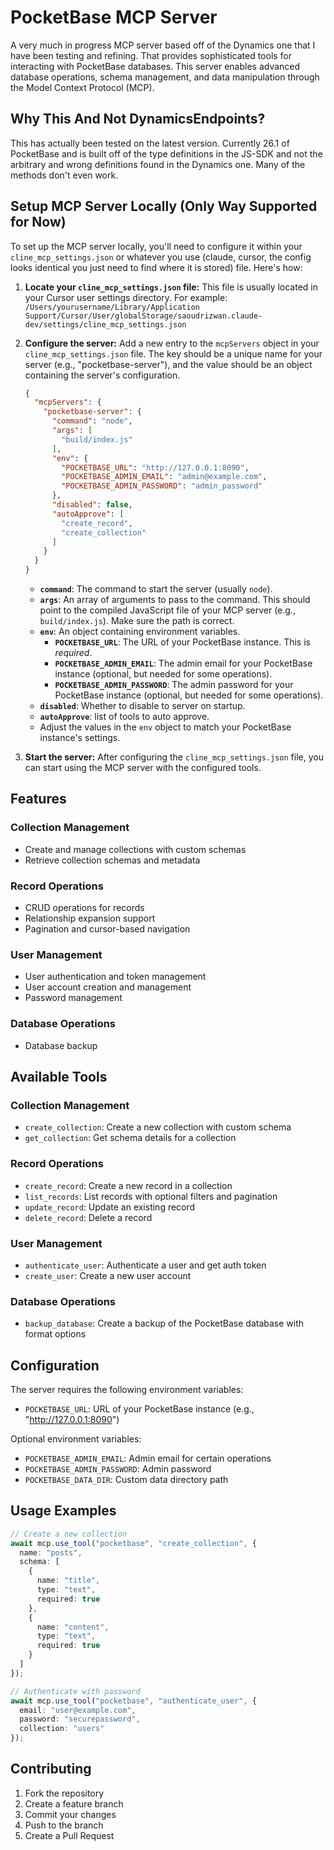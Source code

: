 # PocketBase MCP Server
A very much in progress MCP server based off of the Dynamics one that I have been testing and refining. That provides sophisticated tools for interacting with PocketBase databases. This server enables advanced database operations, schema management, and data manipulation through the Model Context Protocol (MCP).

## Why This And Not DynamicsEndpoints?
This has actually been tested on the latest version. Currently 26.1 of PocketBase and is built off of the type definitions in the JS-SDK and not the arbitrary and wrong definitions found in the Dynamics one. Many of the methods don't even work.

## Setup MCP Server Locally (Only Way Supported for Now)

To set up the MCP server locally, you'll need to configure it within your `cline_mcp_settings.json` or whatever you use (claude, cursor, the config looks identical you just need to find where it is stored) file. Here's how:

1.  **Locate your `cline_mcp_settings.json` file:** This file is usually located in your Cursor user settings directory. For example:
    `/Users/yourusername/Library/Application Support/Cursor/User/globalStorage/saoudrizwan.claude-dev/settings/cline_mcp_settings.json`

2.  **Configure the server:** Add a new entry to the `mcpServers` object in your `cline_mcp_settings.json` file. The key should be a unique name for your server (e.g., "pocketbase-server"), and the value should be an object containing the server's configuration.

    ```json
    {
      "mcpServers": {
        "pocketbase-server": {
          "command": "node",
          "args": [
            "build/index.js"
          ],
          "env": {
            "POCKETBASE_URL": "http://127.0.0.1:8090",
            "POCKETBASE_ADMIN_EMAIL": "admin@example.com",
            "POCKETBASE_ADMIN_PASSWORD": "admin_password"
          },
          "disabled": false,
          "autoApprove": [
            "create_record",
            "create_collection"
          ]
        }
      }
    }
    ```

    *   **`command`**: The command to start the server (usually `node`).
    *   **`args`**: An array of arguments to pass to the command.  This should point to the compiled JavaScript file of your MCP server (e.g., `build/index.js`).  Make sure the path is correct.
    *   **`env`**: An object containing environment variables.
        *   **`POCKETBASE_URL`**:  The URL of your PocketBase instance.  This is *required*.
        *   **`POCKETBASE_ADMIN_EMAIL`**: The admin email for your PocketBase instance (optional, but needed for some operations).
        *   **`POCKETBASE_ADMIN_PASSWORD`**: The admin password for your PocketBase instance (optional, but needed for some operations).
    * **`disabled`**: Whether to disable to server on startup.
    * **`autoApprove`**: list of tools to auto approve.
    *   Adjust the values in the `env` object to match your PocketBase instance's settings.

3.  **Start the server:** After configuring the `cline_mcp_settings.json` file, you can start using the MCP server with the configured tools.

## Features

### Collection Management
- Create and manage collections with custom schemas
- Retrieve collection schemas and metadata

### Record Operations
- CRUD operations for records
- Relationship expansion support
- Pagination and cursor-based navigation

### User Management
- User authentication and token management
- User account creation and management
- Password management

### Database Operations
- Database backup

## Available Tools

### Collection Management
- `create_collection`: Create a new collection with custom schema
- `get_collection`: Get schema details for a collection

### Record Operations
- `create_record`: Create a new record in a collection
- `list_records`: List records with optional filters and pagination
- `update_record`: Update an existing record
- `delete_record`: Delete a record

### User Management
- `authenticate_user`: Authenticate a user and get auth token
- `create_user`: Create a new user account

### Database Operations
- `backup_database`: Create a backup of the PocketBase database with format options

## Configuration

The server requires the following environment variables:

- `POCKETBASE_URL`: URL of your PocketBase instance (e.g., "http://127.0.0.1:8090")

Optional environment variables:
- `POCKETBASE_ADMIN_EMAIL`: Admin email for certain operations
- `POCKETBASE_ADMIN_PASSWORD`: Admin password
- `POCKETBASE_DATA_DIR`: Custom data directory path

## Usage Examples
```typescript
// Create a new collection
await mcp.use_tool("pocketbase", "create_collection", {
  name: "posts",
  schema: [
    {
      name: "title",
      type: "text",
      required: true
    },
    {
      name: "content",
      type: "text",
      required: true
    }
  ]
});

// Authenticate with password
await mcp.use_tool("pocketbase", "authenticate_user", {
  email: "user@example.com",
  password: "securepassword",
  collection: "users"
});
```

## Contributing

1. Fork the repository
2. Create a feature branch
3. Commit your changes
4. Push to the branch
5. Create a Pull Request
